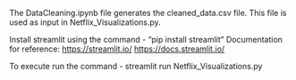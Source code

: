 The DataCleaning.ipynb file generates the cleaned_data.csv file.
This file is used as input in Netflix_Visualizations.py.

Install streamlit using the command - “pip install streamlit” 
Documentation for reference: 
https://streamlit.io/
https://docs.streamlit.io/


To execute run the command  - streamlit run Netflix_Visualizations.py
